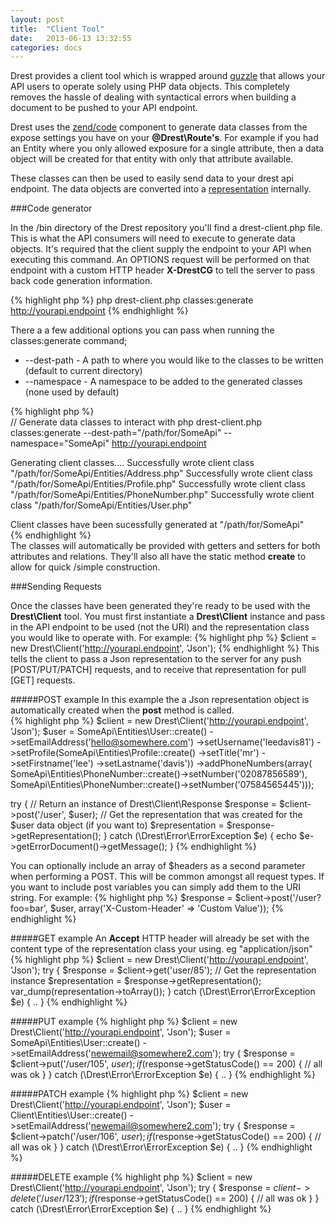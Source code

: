 ```yaml
---
layout: post
title:  "Client Tool"
date:   2013-06-13 13:32:55
categories: docs
---
```


Drest provides a client tool which is wrapped around [guzzle](http://guzzlephp.org/) that allows your API users to operate solely using PHP data objects.
This completely removes the hassle of dealing with syntactical errors when building a document to be pushed to your API endpoint.

Drest uses the [zend/code](https://github.com/zendframework/Component_ZendCode) component to generate data classes from the expose settings you have on your **@Drest\Route's**.
For example if you had an Entity where you only allowed exposure for a single attribute, then a data object will be created for that entity with only that attribute available.

These classes can then be used to easily send data to your drest api endpoint. The data objects are converted into a [representation]({{site.url}}/docs/representation) internally. 

###Code generator

In the /bin directory of the Drest repository you'll find a drest-client.php file. This is what the API consumers will need to execute to generate data objects.
It's required that the client supply the endpoint to your API when executing this command. An OPTIONS request will be performed on that endpoint with a custom HTTP header **X-DrestCG** to tell the server to pass back code generation information.

{% highlight php %}
php drest-client.php classes:generate http://yourapi.endpoint
{% endhighlight %} 

There a a few additional options you can pass when running the classes:generate command;
- --dest-path   - A path to where you would like to the classes to be written (default to current directory)
- --namespace   - A namespace to be added to the generated classes (none used by default)        
       
{% highlight php %}       
// Generate data classes to interact with
php drest-client.php classes:generate --dest-path="/path/for/SomeApi" --namespace="SomeApi" http://yourapi.endpoint

Generating client classes....
Successfully wrote client class "/path/for/SomeApi/Entities/Address.php"
Successfully wrote client class "/path/for/SomeApi/Entities/Profile.php"
Successfully wrote client class "/path/for/SomeApi/Entities/PhoneNumber.php"
Successfully wrote client class "/path/for/SomeApi/Entities/User.php"

Client classes have been sucessfully generated at "/path/for/SomeApi"       
{% endhighlight %}        
The classes will automatically be provided with getters and setters for both attributes and relations. They'll also all have the static method **create** to allow for quick /simple construction.
        
###Sending Requests

Once the classes have been generated they're ready to be used with the **Drest\Client** tool. 
You must first instantiate a **Drest\Client** instance and pass in the API endpoint to be used (not the URI) and the representation class you would like to operate with.
For example:
{% highlight php %}
$client = new Drest\Client('http://yourapi.endpoint', 'Json');
{% endhighlight %} 
This tells the client to pass a Json representation to the server for any push \[POST/PUT/PATCH\] requests, and to receive that representation for pull \[GET\] requests.

#####POST example 
In this example the a Json representation object is automatically created when the **post** method is called.  
{% highlight php %}
$client = new Drest\Client('http://yourapi.endpoint', 'Json');
$user = SomeApi\Entities\User::create()
        ->setEmailAddress('hello@somewhere.com')
        ->setUsername('leedavis81')
        ->setProfile(SomeApi\Entities\Profile::create()
            ->setTitle('mr')
            ->setFirstname('lee')
            ->setLastname('davis'))
        ->addPhoneNumbers(array(
            SomeApi\Entities\PhoneNumber::create()->setNumber('02087856589'),
            SomeApi\Entities\PhoneNumber::create()->setNumber('07584565445')));

try
{
    // Return an instance of Drest\Client\Response
    $response = $client->post('/user', $user);
    // Get the representation that was created for the $user data object (if you want to)
    $representation = $response->getRepresentation();
} catch (\Drest\Error\ErrorException $e)
{
    echo $e->getErrorDocument()->getMessage();
}
{% endhighlight %} 

You can optionally include an array of $headers as a second parameter when performing a POST. This will be common amongst all request types. If you want to include post variables you can simply add them to the URI string. For example:
{% highlight php %}
$response = $client->post('/user?foo=bar', $user, array('X-Custom-Header' => 'Custom Value'));
{% endhighlight %} 



#####GET example 
An **Accept** HTTP header will already be set with the content type of the representation class your using. eg "application/json"
{% highlight php %}
$client = new Drest\Client('http://yourapi.endpoint', 'Json');
try {
    $response = $client->get('user/85');
    // Get the representation instance
    $representation = $response->getRepresentation();
    var_dump(representation->toArray());
} catch (\Drest\Error\ErrorException $e)
{
    ..
}
{% endhighlight %} 

#####PUT example 
{% highlight php %}
$client = new Drest\Client('http://yourapi.endpoint', 'Json');
$user = SomeApi\Entities\User::create()
        ->setEmailAddress('newemail@somewhere2.com');
try
{
    $response = $client->put('/user/105', $user);
    if ($response->getStatusCode() == 200)
    {
        // all was ok
    }
} catch (\Drest\Error\ErrorException $e)
{
    ..
}
{% endhighlight %} 


#####PATCH example 
{% highlight php %}
$client = new Drest\Client('http://yourapi.endpoint', 'Json');
$user = Client\Entities\User::create()
        ->setEmailAddress('newemail@somewhere2.com');
try
{
    $response = $client->patch('/user/106', $user);
    if ($response->getStatusCode() == 200)
    {
        // all was ok
    }
} catch (\Drest\Error\ErrorException $e)
{
    ..
}
{% endhighlight %} 

#####DELETE example
{% highlight php %}
$client = new Drest\Client('http://yourapi.endpoint', 'Json');
try
{
    $response = $client->delete('/user/123');
    if ($response->getStatusCode() == 200)
    {
        // all was ok
    }
} catch (\Drest\Error\ErrorException $e)
{
    ..
}
{% endhighlight %} 



